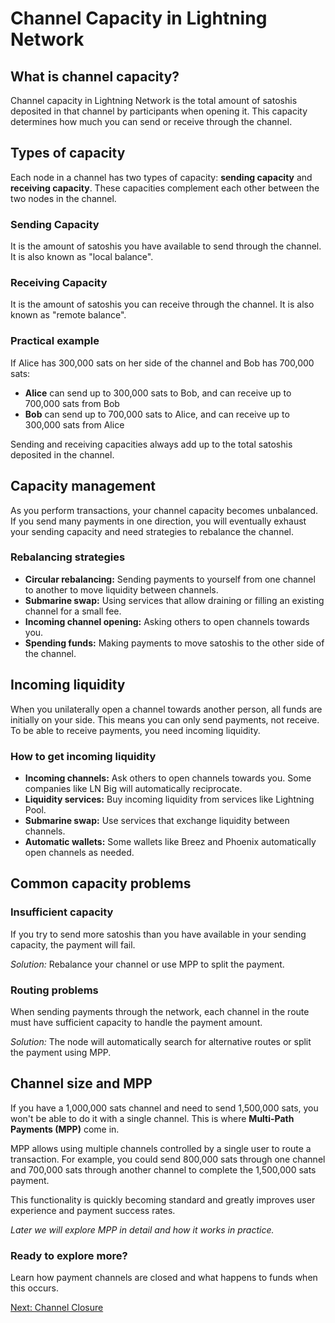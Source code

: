 # Channel Capacity in Lightning Network

<div class="lightning-intro">

## What is channel capacity?

<div class="intro-card">

Channel capacity in Lightning Network is the total amount of satoshis deposited in that channel by participants when opening it. This capacity determines how much you can send or receive through the channel.
</div>

## Types of capacity

<div class="intro-card">

Each node in a channel has two types of capacity: **sending capacity** and **receiving capacity**. These capacities complement each other between the two nodes in the channel.

### **Sending Capacity**

It is the amount of satoshis you have available to send through the channel. It is also known as "local balance".

### **Receiving Capacity**

It is the amount of satoshis you can receive through the channel. It is also known as "remote balance".

### Practical example

If Alice has 300,000 sats on her side of the channel and Bob has 700,000 sats:

- **Alice** can send up to 300,000 sats to Bob, and can receive up to 700,000 sats from Bob
- **Bob** can send up to 700,000 sats to Alice, and can receive up to 300,000 sats from Alice

Sending and receiving capacities always add up to the total satoshis deposited in the channel.

</div>

## Capacity management

<div class="intro-card">

As you perform transactions, your channel capacity becomes unbalanced. If you send many payments in one direction, you will eventually exhaust your sending capacity and need strategies to rebalance the channel.

### Rebalancing strategies

- **Circular rebalancing:** Sending payments to yourself from one channel to another to move liquidity between channels.
- **Submarine swap:** Using services that allow draining or filling an existing channel for a small fee.
- **Incoming channel opening:** Asking others to open channels towards you.
- **Spending funds:** Making payments to move satoshis to the other side of the channel.

</div>

## Incoming liquidity

<div class="intro-card">

When you unilaterally open a channel towards another person, all funds are initially on your side. This means you can only send payments, not receive. To be able to receive payments, you need incoming liquidity.

### How to get incoming liquidity

- **Incoming channels:** Ask others to open channels towards you. Some companies like LN Big will automatically reciprocate.
- **Liquidity services:** Buy incoming liquidity from services like Lightning Pool.
- **Submarine swap:** Use services that exchange liquidity between channels.
- **Automatic wallets:** Some wallets like Breez and Phoenix automatically open channels as needed.

</div>

## Common capacity problems

<div class="intro-card">

### **Insufficient capacity**

If you try to send more satoshis than you have available in your sending capacity, the payment will fail.

*Solution:* Rebalance your channel or use MPP to split the payment.

### **Routing problems**

When sending payments through the network, each channel in the route must have sufficient capacity to handle the payment amount.

*Solution:* The node will automatically search for alternative routes or split the payment using MPP.

</div>

## Channel size and MPP

<div class="intro-card">

If you have a 1,000,000 sats channel and need to send 1,500,000 sats, you won't be able to do it with a single channel. This is where **Multi-Path Payments (MPP)** come in.

MPP allows using multiple channels controlled by a single user to route a transaction. For example, you could send 800,000 sats through one channel and 700,000 sats through another channel to complete the 1,500,000 sats payment.

This functionality is quickly becoming standard and greatly improves user experience and payment success rates.

*Later we will explore MPP in detail and how it works in practice.*

</div>

<div class="intro-card">

### Ready to explore more?

Learn how payment channels are closed and what happens to funds when this occurs.

[Next: Channel Closure](/channel-closure)

</div>

</div>


